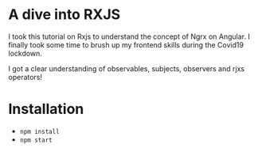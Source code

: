 # A dive into RXJS

I took this tutorial on Rxjs to understand the concept of Ngrx on Angular. I finally took some time to brush up my frontend skills during the Covid19 lockdown.

I got a clear understanding of observables, subjects, observers and rjxs operators!


# Installation

* ```npm install```
* ```npm start```